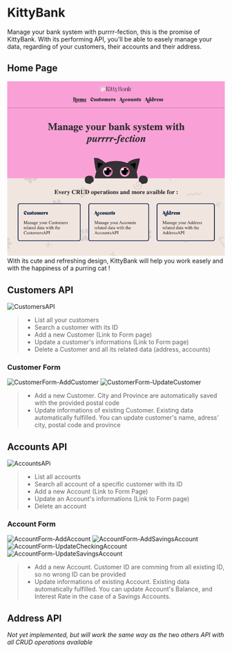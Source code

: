 # KittyBank

Manage your bank system with purrrr-fection, this is the promise of KittyBank. With its performing API, you'll be able to easely manage your data, regarding of your customers, their accounts and their address. 

## Home Page 

![HomePage](src/screenshots/homepage.png)
With its cute and refreshing design, KittyBank will help you work easely and with the happiness of a purring cat ! 


## Customers API

![CustomersAPI](/kitty-bank/src/screenshots/customersAPI.png)
> - List all your customers 
> - Search a customer with its ID 
> - Add a new Customer (Link to Form page)
> - Update a customer's informations (Link to Form page)
> - Delete a Customer and all its related data (address, accounts)

### Customer Form 

![CustomerForm-AddCustomer](/kitty-bank/src/screenshots/addCustomer.png)
![CustomerForm-UpdateCustomer](/kitty-bank/src/screenshots/updateCustomer.png)
> - Add a new Customer. City and Province are automatically saved with the provided postal code 
> - Update informations of existing Customer. Existing data automatically fulfilled. You can update customer's name, adress' city, postal code and province

## Accounts API 

![AccountsAPi](/kitty-bank/src/screenshots/accountsAPI.png)
> - List all accounts 
> - Search all account of a specific customer with its ID 
> - Add a new Account (Link to Form Page)
> - Update an Account's informations (Link to Form page)
> - Delete an account 

### Account Form

![AccountForm-AddAccount](/kitty-bank/src/screenshots/addAccount.png)
![AccountForm-AddSavingsAccount](/kitty-bank/src/screenshots/addSavingsAccount.png)
![AccountForm-UpdateCheckingAccount](/kitty-bank/src/screenshots/updateCheckingAccount.png)
![AccountForm-UpdateSavingsAccount](/kitty-bank/src/screenshots/updateSavingsAccount.png)
> - Add a new Account. Customer ID are comming from all existing ID, so no wrong ID can be provided
> - Update informations of existing Account. Existing data automatically fulfilled. You can update Account's Balance, and Interest Rate in the case of a Savings Accounts.

## Address API 

*Not yet implemented, but will work the same way as the two others API with all CRUD operations available*
